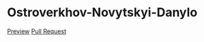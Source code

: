 # Ostroverkhov-Novytskyi-Danylo
[Preview](https://novytskyi-d.github.io/Ostroverkhov-Novytskyi-Danylo/)
[Pull Request](https://github.com/novytskyi-d/Ostroverkhov-Novytskyi-Danylo/pull/1/files)